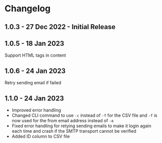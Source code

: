 # Changelog

## 1.0.3 - 27 Dec 2022 - Initial Release

## 1.0.5 - 18 Jan 2023

Support HTML tags in content

## 1.0.6 - 24 Jan 2023

Retry sending email if failed

## 1.1.0 - 24 Jan 2023

* Improved error handling
* Changed CLI command to use `-c` instead of `-f` for the CSV file and `-f` is now used for the from email address instead of `-e`
* Fixed error handling for retying sending emails to make it login again each time and crash if the SMTP transport cannot be verified
* Added ID column to CSV file
